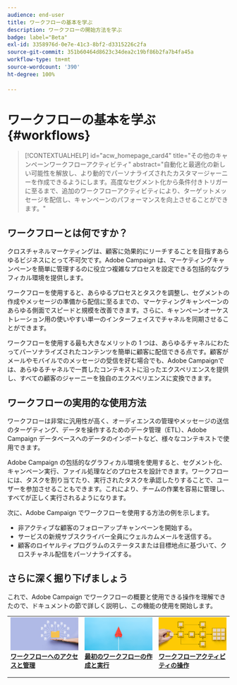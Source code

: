```yaml
---
audience: end-user
title: ワークフローの基本を学ぶ
description: ワークフローの開始方法を学ぶ
badge: label="Beta"
exl-id: 3358976d-0e7e-41c3-8bf2-d3315226c2fa
source-git-commit: 351b60464d8623c34dea2c19bf86b2fa7b4fa45a
workflow-type: tm+mt
source-wordcount: '390'
ht-degree: 100%

---
```


# ワークフローの基本を学ぶ {#workflows}

>[!CONTEXTUALHELP]
>id="acw_homepage_card4"
>title="その他のキャンペーンワークフローアクティビティ"
>abstract="自動化と最適化の新しい可能性を解放し、より動的でパーソナライズされたカスタマージャーニーを作成できるようにします。高度なセグメント化から条件付きトリガーに至るまで、追加のワークフローアクティビティにより、ターゲットメッセージを配信し、キャンペーンのパフォーマンスを向上させることができます。"

## ワークフローとは何ですか？

クロスチャネルマーケティングは、顧客に効果的にリーチすることを目指すあらゆるビジネスにとって不可欠です。Adobe Campaign は、マーケティングキャンペーンを簡単に管理するのに役立つ複雑なプロセスを設定できる包括的なグラフィカル環境を提供します。

ワークフローを使用すると、あらゆるプロセスとタスクを調整し、セグメントの作成やメッセージの準備から配信に至るまでの、マーケティングキャンペーンのあらゆる側面でスピードと規模を改善できます。さらに、キャンペーンオーケストレーション用の使いやすい単一のインターフェイスでチャネルを同期させることができます。

ワークフローを使用する最も大きなメリットの 1 つは、あらゆるチャネルにわたってパーソナライズされたコンテンツを簡単に顧客に配信できる点です。顧客がメールやモバイルでのメッセージの受信を好む場合でも、Adobe Campaignでは、あらゆるチャネルで一貫したコンテキストに沿ったエクスペリエンスを提供し、すべての顧客のジャーニーを独自のエクスペリエンスに変換できます。

## ワークフローの実用的な使用方法

ワークフローは非常に汎用性が高く、オーディエンスの管理やメッセージの送信のターゲティング、データを操作するためのデータ管理（ETL）、Adobe Campaign データベースへのデータのインポートなど、様々なコンテキストで使用できます。

Adobe Campaign の包括的なグラフィカル環境を使用すると、セグメント化、キャンペーン実行、ファイル処理などのプロセスを設計できます。ワークフローには、タスクを割り当てたり、実行されたタスクを承認したりすることで、ユーザーを参加させることもできます。これにより、チームの作業を容易に管理し、すべてが正しく実行されるようになります。

次に、Adobe Campaign でワークフローを使用する方法の例を示します。

* 非アクティブな顧客のフォローアップキャンペーンを開始する。
* サービスの新規サブスクライバー全員にウェルカムメールを送信する。
* 顧客のロイヤルティプログラムのステータスまたは目標地点に基づいて、クロスチャネル配信をパーソナライズする。

## さらに深く掘り下げましょう

これで、Adobe Campaign でワークフローの概要と使用できる操作を理解できたので、ドキュメントの節で詳しく説明し、この機能の使用を開始します。

<table style="table-layout:fixed"><tr style="border: 0;">
<td>
<a href="access-monitor.md">
<img alt="ワークフローへのアクセスと管理" src="assets/do-not-localize/workflow-access.jpeg">
</a>
<div>
<a href="access-monitor.md"><strong>ワークフローへのアクセスと管理</strong></a>
</div>
<p>
</td>
<td>
<a href="create-workflow.md">
<img alt="リード" src="assets/do-not-localize/workflow-create.jpeg">
</a>
<div><a href="create-workflow.md"><strong>最初のワークフローの作成と実行</strong>
</div>
<p>
</td>
<td>
<a href="activities/about-activities.md">
<img alt="低頻度" src="assets/do-not-localize/workflow-activities.jpeg">
</a>
<div>
<a href="activities/about-activities.md"><strong>ワークフローアクティビティの操作</strong></a>
</div>
<p></td>
</tr></table>
